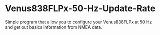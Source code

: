 # Venus838FLPx-50-Hz-Update-Rate
Simple program that allow you to configure your Venus838FLPx at 50 Hz and get out basics information from NMEA data. 
